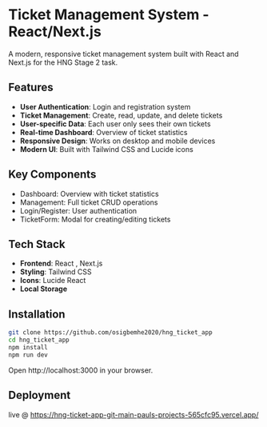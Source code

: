 # Ticket Management System - React/Next.js

A modern, responsive ticket management system built with React and Next.js for the HNG Stage 2 task.

##  Features

- **User Authentication**: Login and registration system
- **Ticket Management**: Create, read, update, and delete tickets
- **User-specific Data**: Each user only sees their own tickets
- **Real-time Dashboard**: Overview of ticket statistics
- **Responsive Design**: Works on desktop and mobile devices
- **Modern UI**: Built with Tailwind CSS and Lucide icons

## Key Components
- Dashboard: Overview with ticket statistics
- Management: Full ticket CRUD operations
- Login/Register: User authentication
- TicketForm: Modal for creating/editing tickets

##  Tech Stack

- **Frontend**: React , Next.js
- **Styling**: Tailwind CSS
- **Icons**: Lucide React
- **Local Storage**

## Installation

```bash
git clone https://github.com/osigbemhe2020/hng_ticket_app
cd hng_ticket_app
npm install
npm run dev
```
Open http://localhost:3000 in your browser.

## Deployment
live @ https://hng-ticket-app-git-main-pauls-projects-565cfc95.vercel.app/

